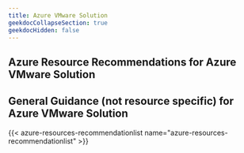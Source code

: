 ```yaml
---
title: Azure VMware Solution
geekdocCollapseSection: true
geekdocHidden: false
---
```


## Azure Resource Recommendations for Azure VMware Solution

## General Guidance (not resource specific) for Azure VMware Solution

{{< azure-resources-recommendationlist name="azure-resources-recommendationlist" >}}
